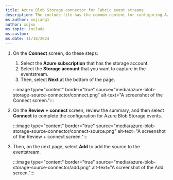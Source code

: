```yaml
---
title: Azure Blob Storage connector for Fabric event streams
description: The include file has the common content for configuring Azure Blob Storage connector for Fabric event streams and Real-Time hub. 
ms.author: xujiang1
author: xujxu
ms.topic: include
ms.custom:
ms.date: 11/18/2024
---
```


1. On the **Connect** screen, do these steps:
    1. Select the **Azure subscription** that has the storage account.
    1. Select the **Storage account** that you want to capture in the eventstream.
    1. Then, select **Next** at the bottom of the page.

   :::image type="content" border="true" source="media/azure-blob-storage-source-connector/connect.png" alt-text="A screenshot of the Connect screen.":::
1. On the **Review + connect** screen, review the summary, and then select **Connect** to complete the configuration for Azure Blob Storage events.

   :::image type="content" border="true" source="media/azure-blob-storage-source-connector/connect-source.png" alt-text="A screenshot of the Review + connect screen.":::
1. Then, on the next page, select **Add** to add the source to the eventstream. 

    :::image type="content" border="true" source="media/azure-blob-storage-source-connector/add.png" alt-text="A screenshot of the Add screen.":::

    

